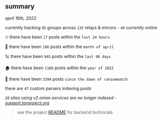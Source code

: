 
## summary
_april 16th, 2022_

currently tracking `95` groups across `135` relays & mirrors - _`49` currently online_

⏲ there have been `17` posts within the `last 24 hours`

🦈 there have been `186` posts within the `month of april`

🪐 there have been `945` posts within the `last 90 days`

🏚 there have been `1108` posts within the `year of 2022`

🦕 there have been `3394` posts `since the dawn of ransomwatch`

there are `47` custom parsers indexing posts

_`20` sites using v2 onion services are no longer indexed - [support.torproject.org](https://support.torproject.org/onionservices/v2-deprecation/)_

> see the project [README](https://github.com/thetanz/ransomwatch#ransomwatch--) for backend technicals

